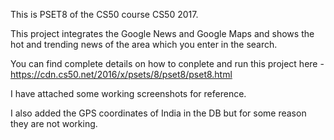 This is PSET8 of the CS50 course CS50 2017.

This project integrates the Google News and Google Maps and shows the hot and trending news of the area which you enter in the search.

You can find complete details on how to conplete and run this project here -
https://cdn.cs50.net/2016/x/psets/8/pset8/pset8.html

I have attached some working screenshots for reference.

I also added the GPS coordinates of India in the DB but for some reason they are not working.
